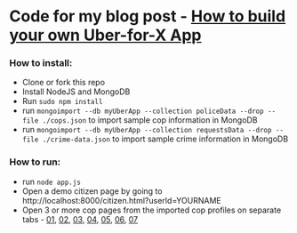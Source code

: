 # Code for my blog post - [How to build your own Uber-for-X App](https://medium.freecodecamp.com/how-to-build-your-own-uber-for-x-app-33237955e253#.hhddn3s2m)

### How to install:

- Clone or fork this repo
- Install NodeJS and MongoDB
- Run `sudo npm install`
- run `mongoimport --db myUberApp --collection policeData --drop --file ./cops.json` to import sample cop information in MongoDB
- run `mongoimport --db myUberApp --collection requestsData --drop --file ./crime-data.json` to import sample crime information in MongoDB

### How to run: 

- run `node app.js`
- Open a demo citizen page by going to http://localhost:8000/citizen.html?userId=YOURNAME
- Open 3 or more cop pages from the imported cop profiles on separate tabs - [01](http://localhost:8000/cop.html?userId=01), [02](http://localhost:8000/cop.html?userId=02), [03](http://localhost:8000/cop.html?userId=03), [04](http://localhost:8000/cop.html?userId=04), [05](http://localhost:8000/cop.html?userId=05), [06](http://localhost:8000/cop.html?userId=06), [07](http://localhost:8000/cop.html?userId=07)